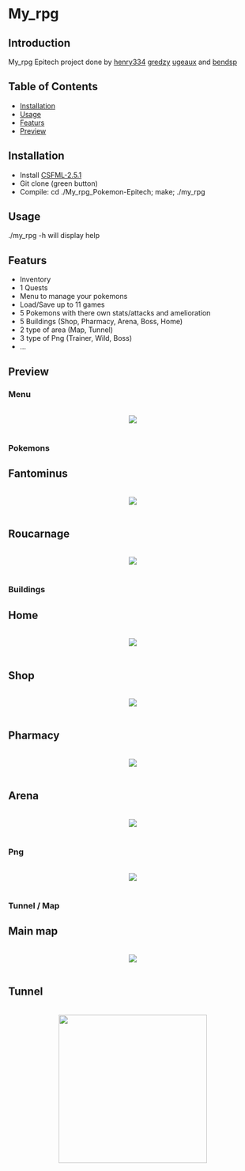 # My_rpg

## Introduction

My_rpg Epitech project done by [henry334](https://github.com/henry334) [gredzy](https://github.com/gredzy) [ugeaux](https://github.com/ugeaux) and [bendsp](https://github.com/bendsp)

## Table of Contents

- [Installation](#installation)
- [Usage](#usage)
- [Featurs](#Featurs)
- [Preview](#Preview)

## Installation

- Install [CSFML-2.5.1](https://www.sfml-dev.org/download/csfml/index-fr.php)
- Git clone (green button)
- Compile: cd ./My_rpg_Pokemon-Epitech; make; ./my_rpg

## Usage

./my_rpg -h will display help

## Featurs

- Inventory
- 1 Quests
- Menu to manage your pokemons
- Load/Save up to 11 games
- 5 Pokemons with there own stats/attacks and amelioration
- 5 Buildings (Shop, Pharmacy, Arena, Boss, Home)
- 2 type of area (Map, Tunnel)
- 3 type of Png (Trainer, Wild, Boss)
- ...

## Preview

### Menu
<p align="center">
    <br/>
  <img src="./img/menu.png" />
  <br/>
  <br/>
</p>

### Pokemons

Fantominus
---------------
<p align="center">
    <br/>
  <img src="./img/fantominus.png" />
  <br/>
  <br/>
</p>

Roucarnage
---------------
<p align="center">
    <br/>
  <img src="./img/roucarnage.png" />
  <br/>
  <br/>
</p>

### Buildings

Home
---------------
<p align="center">
    <br/>
  <img src="./img/building1.png" />
  <br/>
  <br/>
</p>

Shop
---------------
<p align="center">
    <br/>
  <img src="./img/shop.png" />
  <br/>
  <br/>
</p>

Pharmacy
---------------
<p align="center">
    <br/>
  <img src="./img/pharmacy.png" />
  <br/>
  <br/>
</p>

Arena
---------------
<p align="center">
    <br/>
  <img src="./img/arena.png" />
  <br/>
  <br/>
</p>

### Png
<p align="center">
    <br/>
  <img src="./img/gnp.png" />
  <br/>
  <br/>
</p>

### Tunnel / Map

Main map
---------------
<p align="center">
    <br/>
  <img src="./img/map.png" />
  <br/>
  <br/>
</p>

Tunnel
---------------
<p align="center">
    <br/>
  <img src="./img/tunnel.png" width="300"/>
  <br/>
  <br/>
</p>